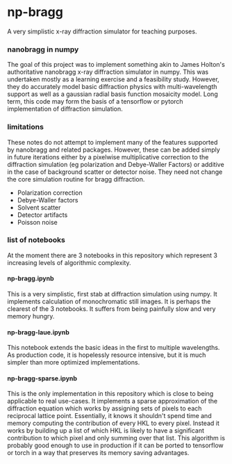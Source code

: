 # np-bragg
A very simplistic x-ray diffraction simulator for teaching purposes. 

### nanobragg in numpy
The goal of this project was to implement something akin to James Holton's authoritative nanobragg x-ray diffraction simulator in numpy. 
This was undertaken mostly as a learning exercise and a feasibility study. 
However, they do accurately model basic diffraction physics with multi-wavelength support as well as a gaussian radial basis function mosaicity model. 
Long term, this code may form the basis of a tensorflow or pytorch implementation of diffraction simulation. 

### limitations
These notes do not attempt to implement many of the features supported by nanobragg and related packages. 
However, these can be added simply in future iterations either by a pixelwise multiplicative correction to the diffraction simulation (eg polarization and Debye-Waller Factors) or additive in the case of background scatter or detector noise. 
They need not change the core simulation routine for bragg diffraction. 

* Polarization correction
* Debye-Waller factors
* Solvent scatter
* Detector artifacts
* Poisson noise


### list of notebooks
At the moment there are 3 notebooks in this repository which represent 3 increasing levels of algorithmic complexity. 
#### np-bragg.ipynb
This is a very simplistic, first stab at diffraction simulation using numpy. 
It implements calculation of monochromatic still images. 
It is perhaps the clearest of the 3 notebooks. 
It suffers from being painfully slow and very memory hungry. 

#### np-bragg-laue.ipynb
This notebook extends the basic ideas in the first to multiple wavelengths. 
As production code, it is hopelessly resource intensive, but it is much simpler than more optimized implementations. 


#### np-bragg-sparse.ipynb
This is the only implementation in this repository which is close to being applicable to real use-cases. 
It implements a sparse approximation of the diffraction equation which works by assigning sets of pixels to each reciprocal lattice point. 
Essentially, it knows it shouldn't spend time and memory computing the contribution of every HKL to every pixel.
Instead it works by building up a list of which HKL is likely to have a significant contribution to which pixel and only summing over that list. 
This algorithm is probably good enough to use in production if it can be ported to tensorflow or torch in a way that preserves its memory saving advantages. 
